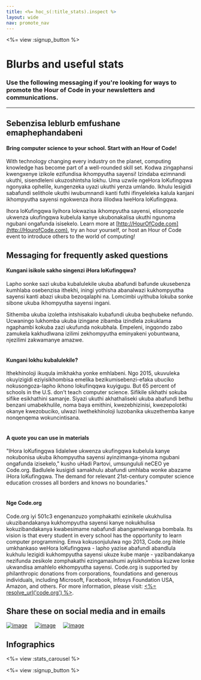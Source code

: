 ```yaml
---
title: <%= hoc_s(:title_stats).inspect %>
layout: wide
nav: promote_nav
---
```



<a id="blurb"></a>

<%= view :signup_button %>

# Blurbs and useful stats

### Use the following messaging if you're looking for ways to promote the Hour of Code in your newsletters and communications.

---

## Sebenzisa leblurb emfushane emaphephandabeni

#### Bring computer science to your school. Start with an Hour of Code!

With technology changing every industry on the planet, computing knowledge has become part of a well-rounded skill set. Kodwa zingaphansi kwengxenye izikole ezifundisa ikhompyutha sayensi! Izindaba ezimnandi ukuthi, sisendleleni ukuzoshintsha lokhu. Uma uzwile ngeHora loKufingqwa ngonyaka ophelile, kungenzeka uyazi ukuthi yenza umlando. Ikhulu lesigidi sabafundi selithole ukuthi iwubumnandi kanti futhi ifinyeleleka kalula kanjani ikhompyutha sayensi ngokwenza ihora ililodwa lweHora loKufingqwa.

Ihora loKufingqwa liyihora lokwazisa ikhompyutha sayensi, elisongozele ukwenza ukufingqwa kubelula kanye ukubonakalisa ukuthi ngunoma ngubani ongafunda isisekelo. Learn more at [http://HourOfCode.com](http://HourofCode.com), try an hour yourself, or host an Hour of Code event to introduce others to the world of computing!

## Messaging for frequently asked questions

#### Kungani isikole sakho singenzi iHora loKufingqwa?

Lapho sonke sazi ukuba kubalulekile ukuba abafundi bafunde ukusebenza kumhlaba osebenzisa ithekhi, iningi yothisha abanalwazi kukhompyutha sayensi kanti abazi ukuba bezoqalaphi na. Lomcimbi uyithuba lokuba sonke sibone ukuba ikhompyutha sayensi ingani.

Sithemba ukuba izoletha intshisakalo kubafundi ukuba beqhubeke nefundo. Ucwaningo lukhomba ukuba izingane zibamba izindlela zokuklama ngaphambi kokuba zazi ukufunda nokubhala. Empeleni, ingqondo zabo zamukela kakhudlwana izilimi zekhompyutha eminyakeni yobuntwana, njezilimi zakwamanye amazwe. <br /> <br />

#### Kungani lokhu kubalulekile?

Ithekhinoloji ikuqula imikhakha yonke emhlabeni. Ngo 2015, ukuvuleka okuyizigidi eziyisikhombisa emelika bezikumisebenzi-efaka ubuciko nokusongoza-lapho ikhono lokufinqqwa kuyigugu. But 65 percent of schools in the U.S. don't teach computer science. Sifikile sikhathi sokuba sifike esikhathini samanje. Siyazi ukuthi akhathaliseki ukuba abafundi bethu benzani umabekhulile, noma baya emithini, kwezebhizinisi, kwezepolotiki okanye kwezobuciko, ulwazi lwethekhinoloji luzobanika ukuzethemba kanye nonqenqema wokuncintisana. <br /> <br />

#### A quote you can use in materials

"IHora loKufingqwa lidalelwe ukwenza ukufingqwa kubelula kanye nokubonisa ukuba ikhompyutha sayensi ayinzimanga-yinoma ngubani ongafunda izisekelo," kusho uHadi Partovi, umsungululi neCEO ye Code.org. Badlulele kusigidi samakhulu abafundi umhlaba wonke abazame iHora loKufingqwa. The demand for relevant 21st-century computer science education crosses all borders and knows no boundaries." <br /> <br />

#### Nge Code.org

Code.org iyi 501c3 engenanzuzo yomphakathi ezinikele ukukhulisa ukuzibandakanya kukhompyutha sayensi kanye nokukhulisa kokuzibandakanya kwabesimame nabafundi abangamelwanga bombala. Its vision is that every student in every school has the opportunity to learn computer programming. Emva kokusonjululwa ngo 2013, Code.org ihlele umkhankaso weHora loKufingqwa - lapho yazise abafundi abandlula kukhulu lezigidi kukhompyutha sayensi ukuze kube manje - yazibandakanya nezifunda zesikole zomphakathi ezingamashumi ayisikhombisa kuzwe lonke ukwandisa amahlelo ekhompyutha sayensi. Code.org is supported by philanthropic donations from corporations, foundations and generous individuals, including Microsoft, Facebook, Infosys Foundation USA, Amazon, and others. For more information, please visit: [<%= resolve_url('code.org') %>](<%= resolve_url('https://code.org') %>).

## Share these on social media and in emails

[![image](/images/social-media//fit-250/social-1.png)](/images/social-media/social-1.png)&nbsp;&nbsp;&nbsp;&nbsp; [![image](/images/social-media/fit-250/social-2.png)](/images/social-media/social-2.png)&nbsp;&nbsp;&nbsp;&nbsp; [![image](/images/social-media/fit-250/social-3.png)](/images/social-media/social-3.png)&nbsp;&nbsp;&nbsp;&nbsp;

<a id="infographics"></a>

## Infographics

<%= view :stats_carousel %>

<%= view :signup_button %>